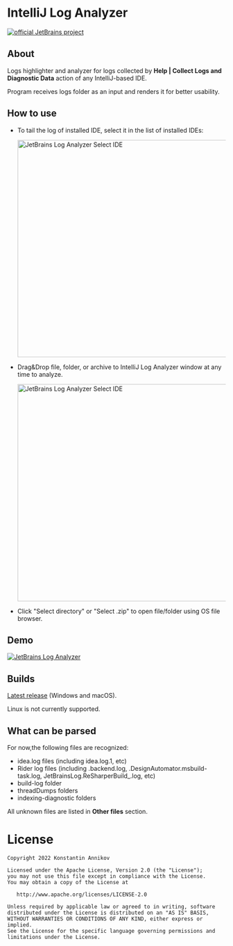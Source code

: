 # IntelliJ Log Analyzer 
[![official JetBrains project](https://jb.gg/badges/official-flat-square.svg)](https://confluence.jetbrains.com/display/ALL/JetBrains+on+GitHub)

## About

Logs highlighter and analyzer for logs collected by **Help | Collect Logs and Diagnostic Data** action of any IntelliJ-based IDE.

Program receives logs folder as an input and renders it for better usability.

## How to use

- To tail the log of installed IDE, select it in the list of installed IDEs:

   <img src="https://i.imgur.com/IKYYEF3.png" width="500" alt="JetBrains Log Analyzer Select IDE">
- Drag&Drop file, folder, or archive to IntelliJ Log Analyzer window at any time to analyze.
  
  <img src="https://media.giphy.com/media/4LpM6HvPQ5mZs7pZTL/giphy.gif" width="500" alt="JetBrains Log Analyzer Select IDE">

- Click "Select directory" or "Select .zip" to open file/folder using OS file browser. 

## Demo 

[![JetBrains Log Analyzer](https://img.youtube.com/vi/BJf6XB2KGMg/0.jpg)](https://www.youtube.com/watch?v=BJf6XB2KGMg "JetBrains Log Analyzer")

## Builds

[Latest release](https://github.com/annikovk/IntelliJ-Log-Analyzer/releases/latest/) (Windows and macOS). 

Linux is not currently supported. 

## What can be parsed

For now,the following files are recognized: 
- idea.log files (including idea.log.1, etc)
- Rider log files (including <PID>.backend.log, <PID>.DesignAutomator.msbuild-task.log, JetBrainsLog.ReSharperBuild<date>_<PID>.log, etc)
- build-log folder
- threadDumps folders
- indexing-diagnostic folders

All unknown files are listed in **Other files** section.

License
=======
    Copyright 2022 Konstantin Annikov

    Licensed under the Apache License, Version 2.0 (the "License");
    you may not use this file except in compliance with the License.
    You may obtain a copy of the License at

       http://www.apache.org/licenses/LICENSE-2.0

    Unless required by applicable law or agreed to in writing, software
    distributed under the License is distributed on an "AS IS" BASIS,
    WITHOUT WARRANTIES OR CONDITIONS OF ANY KIND, either express or implied.
    See the License for the specific language governing permissions and
    limitations under the License.
